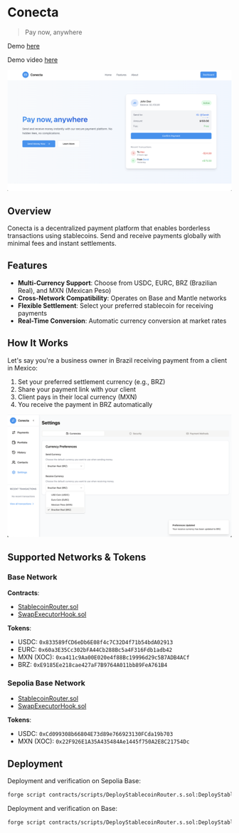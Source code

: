 # Conecta

> Pay now, anywhere

Demo [here](https://conecta-y6it.vercel.app/)

Demo video [here]()

![landing](./assets/Landing.png)

## Overview

Conecta is a decentralized payment platform that enables borderless transactions using stablecoins. Send and receive payments globally with minimal fees and instant settlements.

## Features

- **Multi-Currency Support**: Choose from USDC, EURC, BRZ (Brazilian Real), and MXN (Mexican Peso)
- **Cross-Network Compatibility**: Operates on Base and Mantle networks
- **Flexible Settlement**: Select your preferred stablecoin for receiving payments
- **Real-Time Conversion**: Automatic currency conversion at market rates

## How It Works

Let's say you're a business owner in Brazil receiving payment from a client in Mexico:

1. Set your preferred settlement currency (e.g., BRZ)
2. Share your payment link with your client
3. Client pays in their local currency (MXN)
4. You receive the payment in BRZ automatically

![currency](./assets/CurrencySettings.png)

## Supported Networks & Tokens

### Base Network

**Contracts**: 

- [StablecoinRouter.sol]()
- [SwapExecutorHook.sol]()

**Tokens**:
- USDC: `0x833589fCD6eDb6E08f4c7C32D4f71b54bdA02913`
- EURC: `0x60a3E35Cc302bFA44Cb288Bc5a4F316Fdb1adb42`
- MXN (XOC): `0xa411c9Aa00E020e4f88Bc19996d29c5B7ADB4ACf` 
- BRZ: `0xE9185Ee218cae427aF7B9764A011bb89FeA761B4`

### Sepolia Base Network

- [StablecoinRouter.sol](https://sepolia.basescan.org/address/0xbfcd12344415bf2e7620c393c5a6dd9623af4cf3#code)
- [SwapExecutorHook.sol](https://sepolia.basescan.org/address/0x8f247942769d063e73222b11719dc8f2e17cac24#code)

**Tokens**:
- USDC: `0xCd099308b66804E73d89e766923130FCda19b703`
- MXN (XOC): `0x22F926E1A35A435484Ae1445f750A2E8C21754Dc`

## Deployment

Deployment and verification on Sepolia Base:
```bash
forge script contracts/scripts/DeployStablecoinRouter.s.sol:DeployStablecoinRouterSepoliaBase --rpc-url $BASE_SEPOLIA_RPC_URL --account <nameAccount> --sender $SENDER_KEY --broadcast --verify --etherscan-api-key $BASESCAN_API_KEY -vvvv
```

Deployment and verification on Base:
```bash
forge script contracts/scripts/DeployStablecoinRouter.s.sol:DeployStablecoinRouterSepoliaBase --rpc-url $BASE_RPC_URL --account <nameAccount> --sender $SENDER_KEY --broadcast --verify --etherscan-api-key $BASESCAN_API_KEY -vvvv
```

